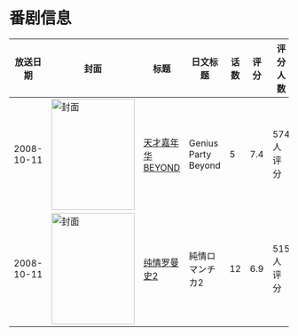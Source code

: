 # 番剧信息

|放送日期|封面|标题|日文标题|话数|评分|评分人数|
|---|---|---|---|---|---|---|
|2008-10-11|<img src="https://lain.bgm.tv/pic/cover/c/c3/da/9001_9kB3B.jpg" alt="封面" style="width:150px;height:200px;object-fit:cover;">|[天才嘉年华BEYOND](https://bangumi.tv/subject/9001)|Genius Party Beyond|5|7.4|574人评分|
|2008-10-11|<img src="https://lain.bgm.tv/pic/cover/c/89/73/49598_4Fc4U.jpg" alt="封面" style="width:150px;height:200px;object-fit:cover;">|[纯情罗曼史2](https://bangumi.tv/subject/49598)|純情ロマンチカ2|12|6.9|515人评分|
